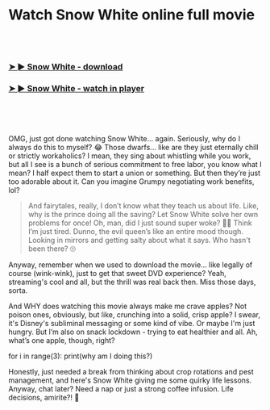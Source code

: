 <h1>Watch Snow White online full movie</h1>


<br><br>

<h3><a href="https://Kobbys-tubusguaci1971.github.io/vfmvjjuqmx/">➤ ► Snow White - download</a></h3> 
<h3><a href="https://Kobbys-tubusguaci1971.github.io/vfmvjjuqmx/">➤ ► Snow White - watch in player</a></h3>


<br><br><br>


OMG, just got done watching Snow White... again. Seriously, why do I always do this to myself? 😂 Those dwarfs... like are they just eternally chill or strictly workaholics? I mean, they sing about whistling while you work, but all I see is a bunch of serious commitment to free labor, you know what I mean? I half expect them to start a union or something. But then they’re just too adorable about it. Can you imagine Grumpy negotiating work benefits, lol?

> And fairytales, really, I don’t know what they teach us about life. Like, why is the prince doing all the saving? Let Snow White solve her own problems for once! Oh, man, did I just sound super woke? 🤦‍♀️ Think I’m just tired. Dunno, the evil queen’s like an entire mood though. Looking in mirrors and getting salty about what it says. Who hasn't been there? 🙄

Anyway, remember when we used to download the movie... like legally of course (wink-wink), just to get that sweet DVD experience? Yeah, streaming's cool and all, but the thrill was real back then. Miss those days, sorta. 

And WHY does watching this movie always make me crave apples? Not poison ones, obviously, but like, crunching into a solid, crisp apple? I swear, it's Disney's subliminal messaging or some kind of vibe. Or maybe I'm just hungry. But I’m also on snack lockdown - trying to eat healthier and all. Ah, what’s one apple, though, right? 

for i in range(3): print(why am I doing this?)

Honestly, just needed a break from thinking about crop rotations and pest management, and here's Snow White giving me some quirky life lessons. Anyway, chat later? Need a nap or just a strong coffee infusion. Life decisions, amirite?! 🌟
